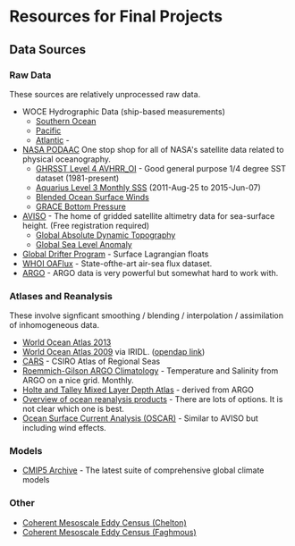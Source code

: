 # Resources for Final Projects

## Data Sources

### Raw Data

These sources are relatively unprocessed raw data.

* WOCE Hydrographic Data (ship-based measurements)
  * [Southern Ocean](http://woceatlas.tamu.edu/)
  * [Pacific](http://www-pord.ucsd.edu/whp_atlas/pacific_index.html)
  * [Atlantic](http://www-pord.ucsd.edu/whp_atlas/atlantic_index.html) -
* [NASA PODAAC](http://podaac.jpl.nasa.gov/) One stop shop for all of NASA's
satellite data related to physical oceanography.
  * [GHRSST Level 4 AVHRR_OI](http://podaac.jpl.nasa.gov/dataset/NCDC-L4LRblend-GLOB-AVHRR_OI) -
  Good general purpose 1/4 degree SST dataset (1981-present)
  * [Aquarius Level 3 Monthly SSS](http://podaac.jpl.nasa.gov/dataset/AQUARIUS_L3_SSS_SM_SMI_MONTHLY_V4)
  (2011-Aug-25 to 2015-Jun-07)
  * [Blended Ocean Surface Winds](http://podaac.jpl.nasa.gov/dataset/CCMP_MEASURES_ATLAS_L4_OW_L3_5A_MONTHLY_WIND_VECTORS_FLK)
  * [GRACE Bottom Pressure](http://podaac.jpl.nasa.gov/dataset/TELLUS_OCEAN_NC_RL05)
* [AVISO](http://www.aviso.oceanobs.com/en/data/products/index.html) - The home
of gridded satellite altimetry data for sea-surface height. (Free registration
required)
  * [Global Absolute Dynamic Topography](http://aviso.altimetry.fr/index.php?id=1271)
  * [Global Sea Level Anomaly](http://aviso.altimetry.fr/index.php?id=1272)
* [Global Drifter Program](http://www.aoml.noaa.gov/phod/dac/index.php) - Surface
Lagrangian floats
* [WHOI OAFlux](http://oaflux.whoi.edu/) - State-ofthe-art air-sea flux dataset.
* [ARGO](http://www.argo.ucsd.edu/) - ARGO data is very powerful but somewhat
hard to work with.

### Atlases and Reanalysis

These involve signficant smoothing / blending / interpolation / assimilation of
inhomogeneous data.

* [World Ocean Atlas 2013](https://www.nodc.noaa.gov/OC5/woa13/)
* [World Ocean Atlas 2009](http://iridl.ldeo.columbia.edu/SOURCES/.NOAA/.NODC/.WOA09/+.Grid-1x1/.Annual/) via IRIDL. ([opendap link](http://iridl.ldeo.columbia.edu/SOURCES/.NOAA/.NODC/.WOA09/+.Grid-1x1/.Annual/dods))
* [CARS](http://www.marine.csiro.au/~dunn/cars2009/) - CSIRO Atlas of Regional
Seas
* [Roemmich-Gilson ARGO Climatology](http://sio-argo.ucsd.edu/RG_Climatology.html) - Temperature and
Salinity from ARGO on a nice grid. Monthly.
* [Holte and Talley Mixed Layer Depth Atlas](http://mixedlayer.ucsd.edu/) -
derived from ARGO
* [Overview of ocean reanalysis products](https://reanalyses.org/ocean/overview-current-reanalyses) - There are
lots of options. It is not clear which one is best.
* [Ocean Surface Current Analysis (OSCAR)](http://www.oscar.noaa.gov/) - Similar
to AVISO but including wind effects.

### Models

* [CMIP5 Archive](https://pcmdi9.llnl.gov/projects/cmip5/) - The latest suite
of comprehensive global climate models

### Other

* [Coherent Mesoscale Eddy Census (Chelton)](http://cioss.coas.oregonstate.edu/eddies/)
* [Coherent Mesoscale Eddy Census (Faghmous)](http://www.nature.com/articles/sdata201528)
